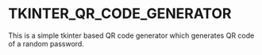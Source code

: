 # TKINTER_QR_CODE_GENERATOR
This is a simple tkinter based QR code generator which generates QR code of a random password.
